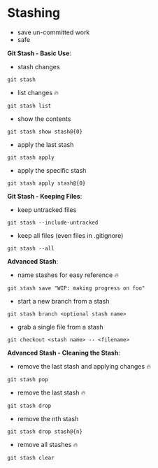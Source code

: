 # Stashing

* save un-committed work
* safe

**Git Stash - Basic Use**:

* stash changes

```text
git stash
```

* list changes 🔥

```text
git stash list
```

* show the contents

```text
git stash show stash@{0}
```

* apply the last stash

```text
git stash apply
```

* apply the specific stash

```text
git stash apply stash@{0}
```

**Git Stash - Keeping Files**:

* keep untracked files

```text
git stash --include-untracked
```

* keep all files \(even files in .gitignore\)

```text
git stash --all
```

**Advanced Stash**:

* name stashes for easy reference 🔥

```text
git stash save "WIP: making progress on foo"
```

* start a new branch from a stash

```text
git stash branch <optional stash name>
```

* grab a single file from a stash

```text
git checkout <stash name> -- <filename>
```

**Advanced Stash - Cleaning the Stash**:

* remove the last stash and applying changes 🔥

```text
git stash pop
```

* remove the last stash 🔥

```text
git stash drop
```

* remove the nth stash

```text
git stash drop stash@{n}
```

* remove all stashes 🔥

```text
git stash clear
```



